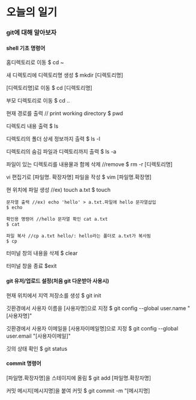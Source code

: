 # 오늘의 일기

### git에 대해 알아보자


#### shell 기초 명령어
홈디렉토리로 이동
$ cd ~ 

새 디렉토리에 디렉토리명 생성
$ mkdir [디렉토리명] 

[디렉토리명]로 이동
$ cd [디렉토리명]

부모 디렉토리로 이동
$ cd ..

현재 경로를 출력 // print working directory
$ pwd

디렉토리 내용 출력
$ ls

디렉토리의 폴더 상세 정보까지 출력
$ ls -l

디렉토리의 숨김 파일과 디렉토리까지 출력
$ ls -a

파일이 있는 디렉토리를 내용물과 함께 삭제 //remove
$ rm -r [디렉토리명]

vi 편집기로 [파일명. 확장자명] 파일을 작성
$ vim [파일명.확장명]

현 위치에 파일 생성 //ex) touch a.txt
$ touch 

    문자열 출력 //ex) echo 'hello' > a.txt.파일에 hello 문자열삽입
    $ echo 

    확인용 명령어 //hello 문자열 확인 cat a.txt
    $ cat

    파일 복사 //cp a.txt hello/: hello라는 폴더로 a.txt가 복사됨
    $ cp


터미널 창의 내용을 삭제
$ clear

터미널 창을 종료
$exit

#### git 유저/업로드 설정(처음 git 다운받아 사용시)
현재 위치에서 지역 저장소를 생성
$ git init

깃환경에서 사용자 이름을  [사용자명]으로 지정
$ git config --global user.name "[사용자명]"

깃환경에서 사용자 이메일을 [사용자이메일명]으로 지정
$ git config --global user.email "[사용자이메일]"

깃의 상태 확인
$ git status

#### commit 명령어
[파일명.확장자명]을 스테이지에 올림
$ git add [파일명.확장자명]

커밋 메시지[메시지명]을 붙여 커밋
$ git commit -m "[메시지명]